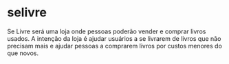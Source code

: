 # selivre
Se Livre será uma loja onde pessoas poderão vender e comprar livros usados. A intenção da loja é ajudar usuários a se livrarem de livros que não precisam mais e ajudar pessoas a comprarem livros por custos menores do que novos.
